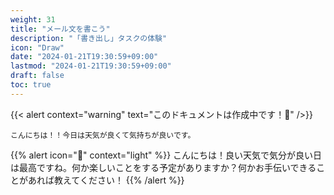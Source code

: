 ```yaml
---
weight: 31
title: "メール文を書こう"
description: "「書き出し」タスクの体験"
icon: "Draw"
date: "2024-01-21T19:30:59+09:00"
lastmod: "2024-01-21T19:30:59+09:00"
draft: false
toc: true
---
```

{{< alert context="warning" text="このドキュメントは作成中です！👷" />}}

```
こんにちは！！今日は天気が良くて気持ちが良いです。
```
{{% alert icon="🤖" context="light" %}}
こんにちは！良い天気で気分が良い日は最高ですね。何か楽しいことをする予定がありますか？何かお手伝いできることがあれば教えてください！
{{% /alert %}}